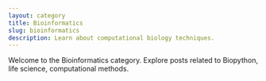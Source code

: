 ```yaml
---
layout: category
title: Bioinformatics
slug: bioinformatics
description: Learn about computational biology techniques.
---
```


Welcome to the Bioinformatics category. Explore posts related to Biopython, life science, computational methods.
